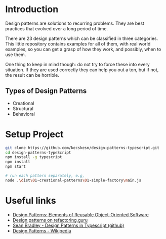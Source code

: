 # Introduction

Design patterns are solutions to recurring problems. They are best practices that evolved over a long period of time.

There are 23 design patterns which can be classified in three categories. This little repository contains examples for all of them, with real world examples, so you can get a grasp of how they work, and possibly, when to use them.

One thing to keep in mind though: do not try to force these into every situation. If they are used correctly they can help you out a ton, but if not, the result can be horrible.

## Types of Design Patterns

- Creational
- Structural
- Behavioral

# Setup Project

```bash
git clone https://github.com/kecskesn/design-patterns-typescript.git
cd design-patterns-typeScript
npm install -g typescript
npm install
npm start

# run each pattern separately, e.g,
node .\dist\01-creational-patterns\01-simple-factory\main.js
```

# Useful links

- [Design Patterns: Elements of Reusable Object-Oriented Software](https://www.goodreads.com/book/show/85009.Design_Patterns)
- [Design patterns on refactoring.guru](https://refactoring.guru/design-patterns)
- [Sean Bradley - Design Patterns in Typescript (github)](https://github.com/Sean-Bradley/Design-Patterns-In-TypeScript)
- [Design Patterns - Wikipedia](https://en.wikipedia.org/wiki/Design_Patterns)
